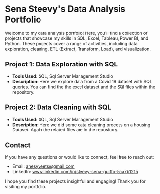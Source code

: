 # Sena Steevy's Data Analysis Portfolio

Welcome to my data analysis portfolio! Here, you'll find a collection of projects that showcase my skills in SQL, Excel, Tableau, Power BI, and Python. These projects cover a range of activities, including data exploration, cleaning, ETL (Extract, Transform, Load), and visualization.

## Project 1: Data Exploration with SQL

- **Tools Used:** SQL, Sql Server Management Studio
- **Description:** Here we explore data from a Covid 19 dataset with SQL queries. You can find the the excel dataset and the SQl files within the repository.

## Project 2: Data Cleaning with SQL

- **Tools Used:** SQL, Sql Server Management Studio
- **Description:** Here we did some data cleaning process on a housing Dataset. Again the related files are in the repository.





## Contact

If you have any questions or would like to connect, feel free to reach out:

- Email: anesyveets@gmail.com
- LinkedIn: www.linkedin.com/in/steevy-sena-guiffo-5aa7b1215

I hope you find these projects insightful and engaging! Thank you for visiting my portfolio.
